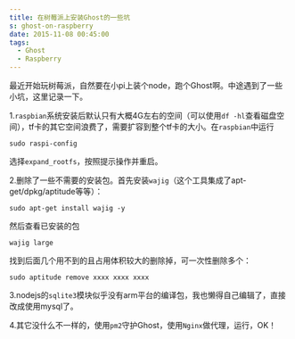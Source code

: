 ```yaml
---
title: 在树莓派上安装Ghost的一些坑
s: ghost-on-raspberry
date: 2015-11-08 00:45:00
tags:
  - Ghost
  - Raspberry
---
```

最近开始玩树莓派，自然要在小pi上装个node，跑个Ghost啊。中途遇到了一些小坑，这里记录一下。

1.`raspbian`系统安装后默认只有大概4G左右的空间（可以使用`df -hl`查看磁盘空间），tf卡的其它空间浪费了，需要扩容到整个tf卡的大小。在`raspbian`中运行
```shell
sudo raspi-config
```
选择`expand_rootfs`，按照提示操作并重启。

2.删除了一些不需要的安装包。首先安装`wajig`（这个工具集成了apt-get/dpkg/aptitude等等）：
```shell
sudo apt-get install wajig -y
```
然后查看已安装的包
```shell
wajig large
```
找到后面几个用不到的且占用体积较大的删除掉，可一次性删除多个：
```shell
sudo aptitude remove xxxx xxxx xxxx
```

3.nodejs的`sqlite3`模块似乎没有arm平台的编译包，我也懒得自己编辑了，直接改成使用mysql了。

4.其它没什么不一样的，使用`pm2`守护Ghost，使用`Nginx`做代理，运行，OK！
